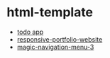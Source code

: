 # html-template

- [todo app](https://gist.quyit.id.vn/html-template/todo%20app/)
- [responsive-portfolio-website](https://gist.quyit.id.vn/html-template/responsive-portfolio-website/)
- [magic-navigation-menu-3](https://gist.quyit.id.vn/html-template/magic-navigation-menu-3/)
